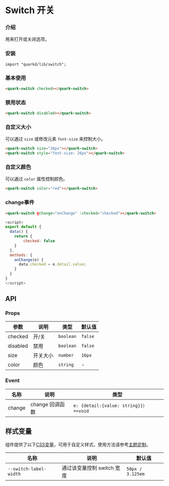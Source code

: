 # Switch 开关

### 介绍

用来打开或关闭选项。

### 安装

```tsx
import "quarkd/lib/switch";
```

### 基本使用
```html
<quark-switch checked></quark-switch>
```

### 禁用状态

```html
<quark-switch disabled></quark-switch>
```
### 自定义大小
可以通过 `size` 或修改元素 `font-size` 来控制大小。

```html
<quark-switch size="26px"></quark-switch>
<quark-switch style="font-size: 26px"></quark-switch>
```

### 自定义颜色
可以通过 `color` 属性控制颜色。
```html
<quark-switch color="red"></quark-switch>
```

### change事件

```html
<quark-switch @change="onChange" :checked="checked"></quark-switch>
```
```js
<script>
export default {
  data() {
    return {
        checked: false
    }
  },
  methods: {
    onChange(e) {
      data.checked = e.detail.value;
    }
  }
}
</script>
```


## API

### Props

| 参数         | 说明                             | 类型   | 默认值           |
|--------------|----------------------------------|--------|------------------|
| checked      | 开/关                         |   `boolean`              |    `false`      |
| disabled     | 禁用                         |         `boolean`        |     `false`     |
| size         | 开关大小                         |         `number`     |     `16px `    |
| color        | 颜色                         |         `string`        |     -     |


### Event

| 名称         | 说明                             | 类型   |
|--------------|----------------------------------|--------|
| change     | change 回调函数                   | `e: {detail:{value: string}}）=>void `        |

## 样式变量

组件提供了以下[CSS变量](https://developer.mozilla.org/zh-CN/docs/Web/CSS/Using_CSS_custom_properties)，可用于自定义样式，使用方法请参考[主题定制](#/zh-CN/guide/theme)。

| 名称                     | 说明                                  | 默认值          | 
| ------------------------ | ----------------------------------- | --------------- |
| `--switch-label-width`  | 通过该变量控制 switch 宽度            |    `50px / 3.125em`  |